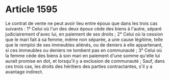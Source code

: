 # Article 1595

Le contrat de vente ne peut avoir lieu entre époux que dans les trois cas suivants :   1° Celui où l'un des deux époux cède des biens à l'autre, séparé judiciairement d'avec lui, en paiement de ses droits ;   2° Celui où la cession que le mari fait à sa femme, même non séparée, a une cause légitime, telle que le remploi de ses immeubles aliénés, ou de deniers à elle appartenant, si ces immeubles ou deniers ne tombent pas en communauté ;   3° Celui où la femme cède des biens à son mari en paiement d'une somme qu'elle lui aurait promise en dot, et lorsqu'il y a exclusion de communauté ;   Sauf, dans ces trois cas, les droits des héritiers des parties contractantes, s'il y a avantage indirect.